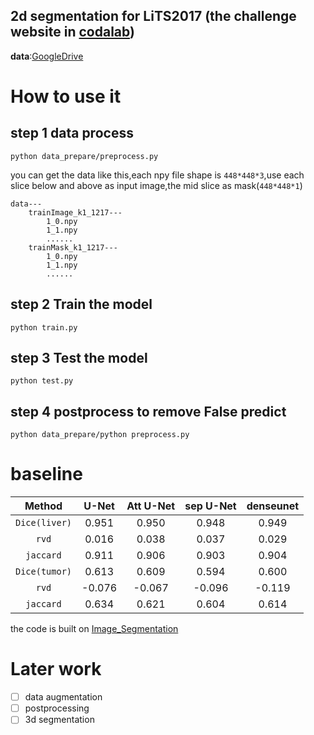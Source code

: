 **2d segmentation for LiTS2017** (the challenge website in [codalab](https://competitions.codalab.org/competitions/17094))
--
**data**:[GoogleDrive](https://drive.google.com/drive/folders/1V6X3CwnHMoVyuArASiNgoOcC5N4oNpLA?usp=sharing)
# How to use it 
step 1 data process
-   
``python data_prepare/preprocess.py``

you can get the data like this,each npy file shape is ``448*448*3``,use each slice below and above as input image,the mid slice as mask(``448*448*1``)
```
data---
    trainImage_k1_1217---
        1_0.npy
        1_1.npy
        ......
    trainMask_k1_1217---
        1_0.npy
        1_1.npy
        ......
```
step 2 Train the model 
--
``python train.py``

step 3 Test the model 
--
``python test.py``

step 4 postprocess to remove False predict
--
``python data_prepare/python preprocess.py``
# baseline
| Method     |U-Net  |Att U-Net|sep U-Net |denseunet  |
| :----------:|:----:| :-----:|:-------:|:--------:|
| `Dice(liver)`|0.951|0.950  |0.948    | 0.949    |
| `rvd`        |0.016|0.038  |0.037    |0.029 |
| `jaccard`    |0.911|0.906  |0.903    |0.904    |
| `Dice(tumor)`|0.613|0.609  |0.594    |0.600    |
| `rvd`        |-0.076| -0.067|-0.096   |-0.119   |
| `jaccard`    |0.634|0.621  |0.604    |0.614    |

the code is built on [Image_Segmentation](https://github.com/LeeJunHyun/Image_Segmentation/blob/master/network.py)

# Later work
- [ ] data augmentation
- [ ] postprocessing
- [ ] 3d segmentation